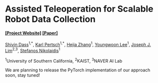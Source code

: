 # Assisted Teleoperation for Scalable Robot Data Collection

#### [[Project Website]](https://clvrai.github.io/pato/) [[Paper]](https://arxiv.org/abs/2212.04708)
[Shivin Dass](https://shivindass.github.io)<sup>1,\*</sup>, [Karl Pertsch](https://kpertsch.github.io/)<sup>1,\*</sup>, 
[Hejia Zhang](https://www.hejiazhang.me/)<sup>1</sup>, [Youngwoon Lee](https://youngwoon.github.io)<sup>1</sup>, 
[Joseph J. Lim](https://www.clvrai.com/)<sup>2,3</sup>, [Stefanos Nikolaidis](https://stefanosnikolaidis.net/)<sup>1</sup>

<sup>1</sup>University of Southern California, 
<sup>2</sup>KAIST, 
<sup>3</sup>NAVER AI Lab 


We are planning to release the PyTorch implementation of our approach soon, stay tuned!

